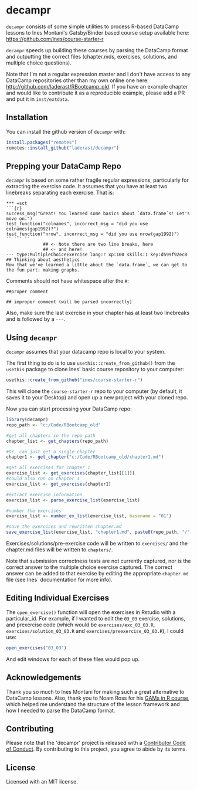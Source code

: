 # decampr

<!-- badges: start -->
<!-- badges: end -->

`decampr` consists of some simple utilities to process R-based DataCamp lessons to Ines Montani's Gatsby/Binder based course setup available here: https://github.com/ines/course-starter-r 

`decampr` speeds up building these courses by parsing the DataCamp format and outputting the correct files (chapter.mds, exercises, solutions, and multiple choice questions).   

Note that I'm not a regular expression master and I don't have access to any DataCamp repositories other than my own online one here: http://github.com/laderast/RBootcamp_old. If you have an example chapter and would like to contribute it as a reproducible example, please add a PR and put it in `inst/extdata`. 

## Installation

You can install the github version of `decampr` with:

``` r
install.packages("remotes")
remotes::install_github("laderast/decampr")
```

## Prepping your DataCamp Repo

`decampr` is based on some rather fragile regular expressions, particularly for extracting the exercise code. It assumes that you have at least two linebreaks separating each exercise. That is:

```
*** =sct
```{r}
success_msg("Great! You learned some basics about `data.frame`s! Let's move on.")
test_function("colnames", incorrect_msg = "did you use colnames(gap1992)?")
test_function("nrow", incorrect_msg = "did you use nrow(gap1992)")
`` ``` ``
              ## <- Note there are two line breaks, here
              ## <- and here!
--- type:MultipleChoiceExercise lang:r xp:100 skills:1 key:d599f92ec8
## Thinking about aesthetics
Now that we've learned a little about the `data.frame`, we can get to the fun part: making graphs.
```

Comments should not have whitespace after the `#`:

```
##proper comment

## improper comment (will be parsed incorrectly)
```

Also, make sure the last exercise in your chapter has at least two linebreaks and is followed by a `---`.

## Using `decampr`

`decampr` assumes that your datacamp repo is local to your system.

The first thing to do is to use `usethis::create_from_github()` from the `usethis` package to clone Ines' basic course repository to your computer:

```r
usethis::create_from_github("ines/course-starter-r")
```

This will clone the `course-starter-r` repo to your computer (by default, it saves it to your Desktop) and open up a new project with your cloned repo.

Now you can start processing your DataCamp repo:

``` r
library(decampr)
repo_path <- "c:/Code/RBootcamp_old"

#get all chapters in the repo path
chapter_list <- get_chapters(repo_path)

#Or, can just get a single chapter
chapter1 <- get_chapter("c:/Code/RBootcamp_old/chapter1.md")

#get all exercises for chapter 1
exercise_list <- get_exercises(chapter_list[[1]])
#could also run on chapter 1
exercise_list <- get_exercises(chapter1)

#extract exercise information
exercise_list <- parse_exercise_list(exercise_list)

#number the exercises
exercise_list <- number_ex_list(exercise_list, basename = "01")

#save the exercises and rewritten chapter.md
save_exercise_list(exercise_list, "chapter1.md", paste0(repo_path, "/", "chapter1.md"))
```

Exercises/solutions/pre-exercise code will be written to `exercises/` and the chapter.md files will be written to `chapters/`. 

Note that submission correctness tests are not currently captured, nor is the correct answer to the multiple choice exercise captured. The correct answer can be added to that exercise by editing the appropriate `chapter.md` file (see Ines` documentation for more info).

## Editing Individual Exercises

The `open_exercise()` function will open the exercises in Rstudio with a particular_id. For example, if I wanted to edit the `03_03` exercise, solutions, and prexercise code (which would be `exercises/exc_03_03.R`, `exercises/solution_03_03.R` and `exercises/preexercise_03_03.R`), I could use:

```r
open_exercises("03_03")
```

And edit windows for each of these files would pop up.

## Acknowledgements

Thank you so much to Ines Montani for making such a great alternative to DataCamp lessons. Also, thank you to Noam Ross for his [GAMs in R course](https://github.com/noamross/gams-in-r-course/), which helped me understand the structure of the lesson framework and how I needed to parse the DataCamp format.

## Contributing

Please note that the 'decampr' project is released with a [Contributor Code of Conduct](CODE_OF_CONDUCT.md). By contributing to this project, you agree to abide by its terms.

## License

Licensed with an MIT license.
